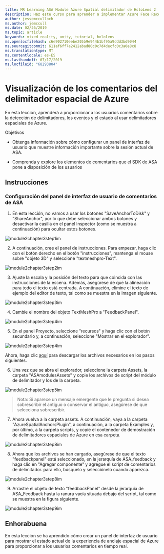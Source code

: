 ```yaml
---
title: MR Learning ASA Module Azure Spatial delimitador de HoloLens 2
description: Haz este curso para aprender a implementar Azure Face Recognition dentro de una aplicación de realidad mixta.
author: jessemcculloch
ms.author: jemccull
ms.date: 02/26/2019
ms.topic: article
keywords: mixed reality, unity, tutorial, hololens
ms.openlocfilehash: c6e902710eebe205b9e944b1bf95a9ddd3bd9044
ms.sourcegitcommit: 611af6ff7a2412abad80c0c7d4decfc0c3a0e8c8
ms.translationtype: MT
ms.contentlocale: es-ES
ms.lasthandoff: 07/17/2019
ms.locfileid: "68293804"
---
```

# <a name="displaying-azure-spatial-anchor-feedback"></a>Visualización de los comentarios del delimitador espacial de Azure

En esta lección, aprenderá a proporcionar a los usuarios comentarios sobre la detección de delimitadores, los eventos y el estado al usar delimitadores espaciales de Azure.

Objetivos

* Obtenga información sobre cómo configurar un panel de interfaz de usuario que muestre información importante sobre la sesión actual de ASA.

* Comprenda y explore los elementos de comentarios que el SDK de ASA pone a disposición de los usuarios

## <a name="instructions"></a>Instrucciones

### <a name="set-up-asa-feedback-ui-panel"></a>Configuración del panel de interfaz de usuario de comentarios de ASA

1. En esta lección, no vamos a usar los botones "SaveAnchorToDisk" y "ShareAnchor", por lo que debe seleccionar ambos botones y desactivar la casilla en el panel Inspector (como se muestra a continuación) para ocultar estos botones.
   

![module2chapter3step1im](images/module2chapter3step1im.PNG)

2. A continuación, cree el panel de instrucciones. Para empezar, haga clic con el botón derecho en el botón "instrucciones", mantenga el mouse sobre "objeto 3D" y seleccione "textmeshpro-Text".

![module2chapter3step2im](images/module2chapter3step2im.PNG)

3. Ajuste la escala y la posición del texto para que coincida con las instrucciones de la escena. Además, asegúrese de que la alineación para todo el texto está centrada. A continuación, elimine el texto de ejemplo del editor de texto, tal como se muestra en la imagen siguiente.

![module2chapter3step3im](images/module2chapter3step3im.PNG)

4. Cambie el nombre del objeto TextMeshPro a "FeedbackPanel".
   

![module2chapter3step4im](images/module2chapter3step4im.PNG)

5. En el panel Proyecto, seleccione "recursos" y haga clic con el botón secundario y, a continuación, seleccione "Mostrar en el explorador".
   

![module2chapter3step4im](images/module2chapter3step5im.PNG)

Ahora, haga clic [aquí](https://onedrive.live.com/?authkey=%21ABXEC8PvyQu8Qd8&id=5B7335C4342BCB0E%21395636&cid=5B7335C4342BCB0E) para descargar los archivos necesarios en los pasos siguientes.

6. Una vez que se abra el explorador, seleccione la carpeta Assets, la carpeta "ASAmodulesAssets" y copie los archivos de script del módulo de delimitador y los de la carpeta. 

![module2chapter3step5im](images/module2chapter3step6im.PNG)

> Nota: Si aparece un mensaje emergente que le pregunta si desea sobrescribir el antiguo o conservar el antiguo, asegúrese de que selecciona sobrescribir.

7. Ahora vuelva a la carpeta assets. A continuación, vaya a la carpeta "AzureSpatialAnchorsPlugin", a continuación, a la carpeta Examples y, por último, a la carpeta scripts, y copie el contenedor de demostración de delimitadores espaciales de Azure en esa carpeta. 

![module2chapter3step8im](images/module2chapter3step7im.PNG)

8. Ahora que los archivos se han cargado, asegúrese de que el texto "feedbackpanel" está seleccionado, en la jerarquía de ASA_feedback y haga clic en "Agregar componente" y agregue el script de comentarios de delimitador. para ello, búsquelo y selecciónelo cuando aparezca. 

![module2chapter3step8im](images/module2chapter3step8im.PNG)

9. Arrastre el objeto de texto "feedbackPanel" desde la jerarquía de ASA_Feedback hasta la ranura vacía situada debajo del script, tal como se muestra en la figura siguiente. 

![module2chapter3step9im](images/module2chapter3step9im.PNG)

## <a name="congratulations"></a>Enhorabuena

En esta lección se ha aprendido cómo crear un panel de interfaz de usuario para mostrar el estado actual de la experiencia de anclaje espacial de Azure para proporcionar a los usuarios comentarios en tiempo real.


